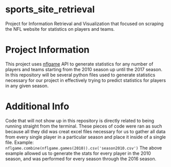 # sports_site_retrieval
Project for Information Retrieval and Visualization that focused on scraping the NFL website for statistics on players and teams.

# Project Information #
This project uses [nflgame](https://github.com/BurntSushi/nflgame/blob/master/README.md) API to generate statistics for any number of players and teams starting from the 2010 season up until the 2017 season. In this repository will be several python files used to generate statistics necessary for our project in effectively trying to predict statistics for players in any given season.

# Additional Info #
Code that will not show up in this repository is directly related to being running straight from the terminal. These pieces of code were ran as such because all they did was creat excel files necessary for us to gather all data from every single player in a particular season and place it inside of a single file.
Example:
`nflgame.combine(nflgame.games(2010)).csv('season2010.csv')`
The above example allowed us to generate the stats for every player in the 2010 season, and was performed for every season through the 2016 season.
